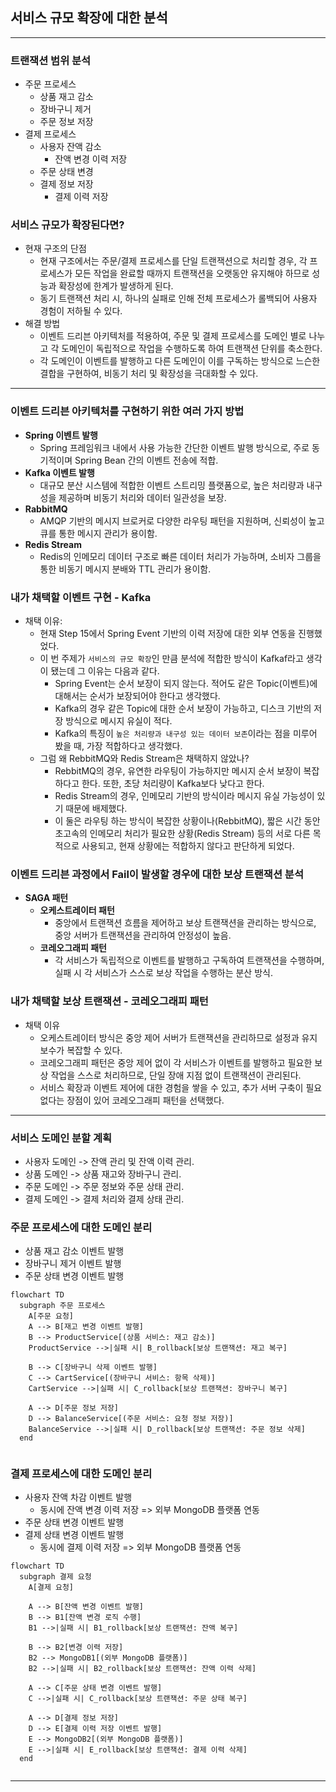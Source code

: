 ## 서비스 규모 확장에 대한 분석

---
### 트랜잭션 범위 분석
- 주문 프로세스
  - 상품 재고 감소
  - 장바구니 제거
  - 주문 정보 저장
- 결제 프로세스
  - 사용자 잔액 감소
    - 잔액 변경 이력 저장
  - 주문 상태 변경
  - 결제 정보 저장
    - 결제 이력 저장

### 서비스 규모가 확장된다면?
- 현재 구조의 단점
  - 현재 구조에서는 주문/결제 프로세스를 단일 트랜잭션으로 처리할 경우, 각 프로세스가 모든 작업을 완료할 때까지 트랜잭션을 오랫동안 유지해야 하므로 성능과 확장성에 한계가 발생하게 된다.
  - 동기 트랜잭션 처리 시, 하나의 실패로 인해 전체 프로세스가 롤백되어 사용자 경험이 저하될 수 있다.
- 해결 방법
  - 이벤트 드리븐 아키텍처를 적용하여, 주문 및 결제 프로세스를 도메인 별로 나누고 각 도메인이 독립적으로 작업을 수행하도록 하여 트랜잭션 단위를 축소한다.
  - 각 도메인이 이벤트를 발행하고 다른 도메인이 이를 구독하는 방식으로 느슨한 결합을 구현하여, 비동기 처리 및 확장성을 극대화할 수 있다.

---
### 이벤트 드리븐 아키텍처를 구현하기 위한 여러 가지 방법
- **Spring 이벤트 발행**
  - Spring 프레임워크 내에서 사용 가능한 간단한 이벤트 발행 방식으로, 주로 동기적이며 Spring Bean 간의 이벤트 전송에 적합.
- **Kafka 이벤트 발행**
  - 대규모 분산 시스템에 적합한 이벤트 스트리밍 플랫폼으로, 높은 처리량과 내구성을 제공하며 비동기 처리와 데이터 일관성을 보장.
- **RabbitMQ**
  - AMQP 기반의 메시지 브로커로 다양한 라우팅 패턴을 지원하며, 신뢰성이 높고 큐를 통한 메시지 관리가 용이함.
- **Redis Stream**
  - Redis의 인메모리 데이터 구조로 빠른 데이터 처리가 가능하며, 소비자 그룹을 통한 비동기 메시지 분배와 TTL 관리가 용이함.

### 내가 채택할 이벤트 구현 - Kafka
- 채택 이유: 
  - 현재 Step 15에서 Spring Event 기반의 이력 저장에 대한 외부 연동을 진행했었다.
  - 이 번 주제가 `서비스의 규모 확장`인 만큼 분석에 적합한 방식이 Kafkaf라고 생각이 됐는데 그 이유는 다음과 같다.
    - Spring Event는 순서 보장이 되지 않는다. 적어도 같은 Topic(이벤트)에 대해서는 순서가 보장되어야 한다고 생각했다.
    - Kafka의 경우 같은 Topic에 대한 순서 보장이 가능하고, 디스크 기반의 저장 방식으로 메시지 유실이 적다.
    - Kafka의 특징이 `높은 처리량과 내구성 있는 데이터 보존`이라는 점을 미루어 봤을 때, 가장 적합하다고 생각했다.
  - 그럼 왜 RebbitMQ와 Redis Stream은 채택하지 않았나?
    - RebbitMQ의 경우, 유연한 라우팅이 가능하지만 메시지 순서 보장이 복잡하다고 한다. 또한, 초당 처리량이 Kafka보다 낮다고 한다.
    - Redis Stream의 경우, 인메모리 기반의 방식이라 메시지 유실 가능성이 있기 때문에 배제했다.
    - 이 둘은 라우팅 하는 방식이 복잡한 상황이나(RebbitMQ), 짧은 시간 동안 초고속의 인메모리 처리가 필요한 상황(Redis Stream) 등의 서로 다른 목적으로 사용되고, 현재 상황에는 적합하지 않다고 판단하게 되었다. 

### 이벤트 드리븐 과정에서 Fail이 발생할 경우에 대한 보상 트랜잭션 분석
- **SAGA 패턴**
  - **오케스트레이터 패턴**
    - 중앙에서 트랜잭션 흐름을 제어하고 보상 트랜잭션을 관리하는 방식으로, 중앙 서버가 트랜잭션을 관리하여 안정성이 높음.
  - **코레오그래피 패턴**
    - 각 서비스가 독립적으로 이벤트를 발행하고 구독하여 트랜잭션을 수행하며, 실패 시 각 서비스가 스스로 보상 작업을 수행하는 분산 방식.



### 내가 채택할 보상 트랜잭션 - 코레오그래피 패턴
- 채택 이유
  - 오케스트레이터 방식은 중앙 제어 서버가 트랜잭션을 관리하므로 설정과 유지보수가 복잡할 수 있다.
  - 코레오그래피 패턴은 중앙 제어 없이 각 서비스가 이벤트를 발행하고 필요한 보상 작업을 스스로 처리하므로, 단일 장애 지점 없이 트랜잭션이 관리된다.
  - 서비스 확장과 이벤트 제어에 대한 경험을 쌓을 수 있고, 추가 서버 구축이 필요 없다는 장점이 있어 코레오그래피 패턴을 선택했다.

---

### 서비스 도메인 분할 계획
- 사용자 도메인 -> 잔액 관리 및 잔액 이력 관리.
- 상품 도메인 -> 상품 재고와 장바구니 관리.
- 주문 도메인 -> 주문 정보와 주문 상태 관리.
- 결제 도메인 -> 결제 처리와 결제 상태 관리.

### 주문 프로세스에 대한 도메인 분리
- 상품 재고 감소 이벤트 발행
- 장바구니 제거 이벤트 발행
- 주문 상태 변경 이벤트 발행

```mermaid
flowchart TD
  subgraph 주문 프로세스
    A[주문 요청]
    A --> B[재고 변경 이벤트 발행]
    B --> ProductService[(상품 서비스: 재고 감소)]
    ProductService -->|실패 시| B_rollback[보상 트랜잭션: 재고 복구]

    B --> C[장바구니 삭제 이벤트 발행]
    C --> CartService[(장바구니 서비스: 항목 삭제)]
    CartService -->|실패 시| C_rollback[보상 트랜잭션: 장바구니 복구]

    A --> D[주문 정보 저장]
    D --> BalanceService[(주문 서비스: 요청 정보 저장)]
    BalanceService -->|실패 시| D_rollback[보상 트랜잭션: 주문 정보 삭제]
  end


```

### 결제 프로세스에 대한 도메인 분리
- 사용자 잔액 차감 이벤트 발행
  - 동시에 잔액 변경 이력 저장 => 외부 MongoDB 플랫폼 연동
- 주문 상태 변경 이벤트 발행
- 결제 상태 변경 이벤트 발행
  - 동시에 결제 이력 저장 => 외부 MongoDB 플랫폼 연동

```mermaid
flowchart TD
  subgraph 결제 요청
    A[결제 요청]

    A --> B[잔액 변경 이벤트 발행]
    B --> B1[잔액 변경 로직 수행]
    B1 -->|실패 시| B1_rollback[보상 트랜잭션: 잔액 복구]

    B --> B2[변경 이력 저장]
    B2 --> MongoDB1[(외부 MongoDB 플랫폼)]
    B2 -->|실패 시| B2_rollback[보상 트랜잭션: 잔액 이력 삭제]

    A --> C[주문 상태 변경 이벤트 발행]
    C -->|실패 시| C_rollback[보상 트랜잭션: 주문 상태 복구]

    A --> D[결제 정보 저장]
    D --> E[결제 이력 저장 이벤트 발행]
    E --> MongoDB2[(외부 MongoDB 플랫폼)]
    E -->|실패 시| E_rollback[보상 트랜잭션: 결제 이력 삭제]
  end


```
---



